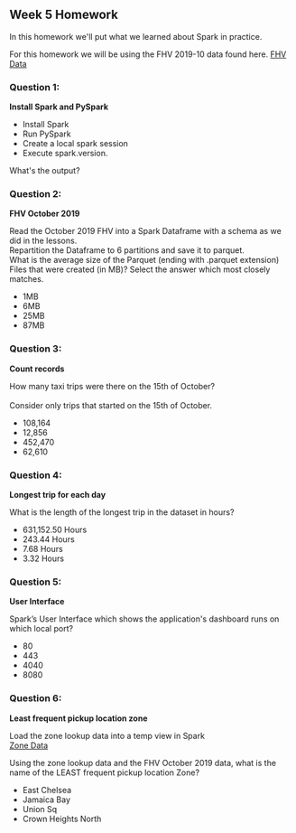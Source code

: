 ## Week 5 Homework 

In this homework we'll put what we learned about Spark in practice.

For this homework we will be using the FHV 2019-10 data found here. [FHV Data](https://github.com/DataTalksClub/nyc-tlc-data/releases/download/fhv/fhv_tripdata_2019-10.csv.gz)

### Question 1: 

**Install Spark and PySpark** 

- Install Spark
- Run PySpark
- Create a local spark session
- Execute spark.version.

What's the output?


### Question 2: 

**FHV October 2019**

Read the October 2019 FHV into a Spark Dataframe with a schema as we did in the lessons.</br> 
Repartition the Dataframe to 6 partitions and save it to parquet.</br>
What is the average size of the Parquet (ending with .parquet extension) Files that were created (in MB)? Select the answer which most closely matches.</br>

- 1MB
- 6MB
- 25MB
- 87MB



### Question 3: 

**Count records** 

How many taxi trips were there on the 15th of October?</br></br>
Consider only trips that started on the 15th of October.</br>

- 108,164
- 12,856
- 452,470
- 62,610



### Question 4: 

**Longest trip for each day** 

What is the length of the longest trip in the dataset in hours?</br>

- 631,152.50 Hours
- 243.44 Hours
- 7.68 Hours
- 3.32 Hours



### Question 5: 

**User Interface**

Spark’s User Interface which shows the application's dashboard runs on which local port?</br>

- 80
- 443
- 4040
- 8080



### Question 6: 

**Least frequent pickup location zone**

Load the zone lookup data into a temp view in Spark</br>
[Zone Data](https://github.com/DataTalksClub/nyc-tlc-data/releases/download/misc/taxi_zone_lookup.csv)</br>

Using the zone lookup data and the FHV October 2019 data, what is the name of the LEAST frequent pickup location Zone?</br>

- East Chelsea
- Jamaica Bay
- Union Sq
- Crown Heights North

